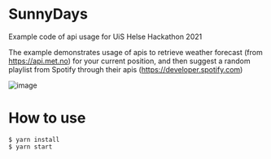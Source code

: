 # SunnyDays
Example code of api usage for UiS Helse Hackathon 2021

The example demonstrates usage of apis to retrieve weather forecast (from https://api.met.no) for your current position, and then suggest a random playlist from Spotify through their apis (https://developer.spotify.com)

![image](https://user-images.githubusercontent.com/5801561/115555097-702e6f80-a2af-11eb-92c7-4ac673fdf72b.png)

# How to use
```
$ yarn install
$ yarn start
```

